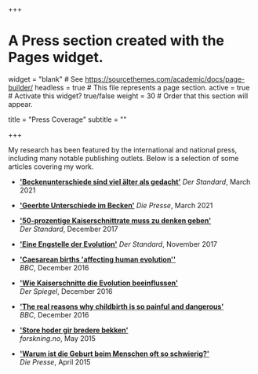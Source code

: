 +++
# A Press section created with the Pages widget.

widget = "blank"  # See https://sourcethemes.com/academic/docs/page-builder/
headless = true  # This file represents a page section.
active = true  # Activate this widget? true/false
weight = 30  # Order that this section will appear.

title = "Press Coverage"
subtitle = ""

+++

My research has been featured by the international and national press, including many notable publishing outlets. Below is a selection of some articles covering my work. 

- [**'Beckenunterschiede sind viel älter als gedacht'**](https://www.derstandard.at/story/2000125389172/beckenunterschiede-von-mann-und-frau-sind-viel-aelter-als-gedacht) 
*Der Standard*, March 2021 

- [**'Geerbte Unterschiede im Becken'**](https://www.diepresse.com/5957764/geerbte-unterschiede-im-becken) 
*Die Presse*, March 2021 

- [**'50-prozentige Kaiserschnittrate muss zu denken geben'**](https://www.derstandard.at/story/2000070755709/biologin-50-prozentige-kaiserschnittrate-muss-zu-denken-geben)  
*Der Standard*, December 2017 

- [**'Eine Engstelle der Evolution'**](https://www.derstandard.at/story/2000067799439/eine-engstelle-der-evolution) 
*Der Standard*, November 2017 

- [**'Caesarean births 'affecting human evolution''**](https://www.bbc.com/news/science-environment-38210837)  
*BBC*, December 2016

- [**'Wie Kaiserschnitte die Evolution beeinflussen'**](https://www.spiegel.de/wissenschaft/mensch/kaiserschnitte-wie-die-op-die-evolution-beeinflusst-a-1124632.html)  
*Der Spiegel*, December 2016

- [**'The real reasons why childbirth is so painful and dangerous'**](http://www.bbc.com/earth/story/20161221-the-real-reasons-why-childbirth-is-so-painful-and-dangerous)  
*BBC*, December 2016 

- [**'Store hoder gir bredere bekken'**](https://forskning.no/evolusjon-svangerskap/store-hoder-gir-bredere-bekken/494390)  
*forskning.no*, May 2015

- [**'Warum ist die Geburt beim Menschen oft so schwierig?'**](https://www.diepresse.com/4716692/warum-ist-die-geburt-beim-menschen-oft-so-schwierig)  
*Die Presse*, April 2015


